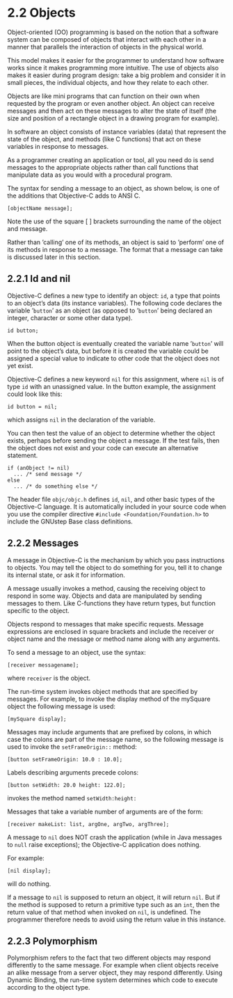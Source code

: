 # 2.2 Objects

<span id="index-objects"></span>

Object-oriented (OO) programming is based on the notion that a software system can be composed of objects that interact with each other in a manner that parallels the interaction of objects in the physical world.

This model makes it easier for the programmer to understand how software works since it makes programming more intuitive. The use of objects also makes it easier during program design: take a big problem and consider it in small pieces, the individual objects, and how they relate to each other.

Objects are like mini programs that can function on their own when requested by the program or even another object. An object can receive messages and then act on these messages to alter the state of itself (the size and position of a rectangle object in a drawing program for example).

In software an object consists of instance variables (data) that represent the state of the object, and methods (like C functions) that act on these variables in response to messages.

As a programmer creating an application or tool, all you need do is send messages to the appropriate objects rather than call functions that manipulate data as you would with a procedural program.

The syntax for sending a message to an object, as shown below, is one of the additions that Objective-C adds to ANSI C.

```objc
[objectName message]; 
```

Note the use of the square \[ \] brackets surrounding the name of the object and message.

Rather than ’calling’ one of its methods, an object is said to ’perform’ one of its methods in response to a message. The format that a message can take is discussed later in this section.

<span id="Id-and-nil"></span>

## 2.2.1 Id and nil

Objective-C defines a new type to identify an object: `id`, a type that points to an object’s data (its instance variables). The following code declares the variable ’`button`’ as an object (as opposed to ’`button`’ being declared an integer, character or some other data type).

```objc
id button;
```

When the button object is eventually created the variable name ’`button`’ will point to the object’s data, but before it is created the variable could be assigned a special value to indicate to other code that the object does not yet exist.

Objective-C defines a new keyword `nil` for this assignment, where `nil` is of type `id` with an unassigned value. In the button example, the assignment could look like this:

    id button = nil;

which assigns `nil` in the declaration of the variable.

You can then test the value of an object to determine whether the object exists, perhaps before sending the object a message. If the test fails, then the object does not exist and your code can execute an alternative statement.

    if (anObject != nil)
      ... /* send message */
    else
      ... /* do something else */

The header file `objc/objc.h` defines `id`, `nil`, and other basic types of the Objective-C language. It is automatically included in your source code when you use the compiler directive `#include <Foundation/Foundation.h>` to include the GNUstep Base class definitions.

<span id="Messages"></span>

## 2.2.2 Messages

<span id="index-messages"></span>

A message in Objective-C is the mechanism by which you pass instructions to objects. You may tell the object to do something for you, tell it to change its internal state, or ask it for information.

A message usually invokes a method, causing the receiving object to respond in some way. Objects and data are manipulated by sending messages to them. Like C-functions they have return types, but function specific to the object.

Objects respond to messages that make specific requests. Message expressions are enclosed in square brackets and include the receiver or object name and the message or method name along with any arguments.

To send a message to an object, use the syntax:

`[receiver messagename];`

where `receiver` is the object.

  

The run-time system invokes object methods that are specified by messages. For example, to invoke the display method of the mySquare object the following message is used:

`[mySquare display];`

  

Messages may include arguments that are prefixed by colons, in which case the colons are part of the message name, so the following message is used to invoke the `setFrameOrigin::` method:

`[button setFrameOrigin: 10.0 : 10.0];`

  

Labels describing arguments precede colons:

`[button setWidth: 20.0 height: 122.0];`

invokes the method named `setWidth:height:`

  

Messages that take a variable number of arguments are of the form:

`[receiver makeList: list, argOne, argTwo, argThree];`

  

A message to `nil` does NOT crash the application (while in Java messages to `null` raise exceptions); the Objective-C application does nothing.

For example:

`[nil display];`

will do nothing.

If a message to `nil` is supposed to return an object, it will return `nil`. But if the method is supposed to return a primitive type such as an `int`, then the return value of that method when invoked on `nil`, is undefined. The programmer therefore needs to avoid using the return value in this instance.

<span id="Polymorphism"></span>

## 2.2.3 Polymorphism

<span id="index-polymorphism"></span>

Polymorphism refers to the fact that two different objects may respond differently to the same message. For example when client objects receive an alike message from a server object, they may respond differently. Using Dynamic Binding, the run-time system determines which code to execute according to the object type.